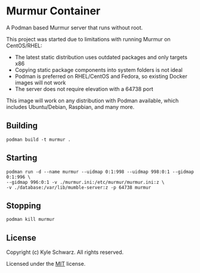 # Murmur Container

A Podman based Murmur server that runs without root.

This project was started due to limitations with running Murmur on CentOS/RHEL: 

* The latest static distribution uses outdated packages and only targets x86
* Copying static package components into system folders is not ideal
* Podman is preferred on RHEL/CentOS and Fedora, so existing Docker
  images will not work
* The server does not require elevation with a 64738 port

This image will work on any distribution with Podman available, which includes
Ubuntu/Debian, Raspbian, and many more.

## Building

```
podman build -t murmur .
```

## Starting

```
podman run -d --name murmur --uidmap 0:1:998 --uidmap 998:0:1 --gidmap 0:1:996 \
--gidmap 996:0:1 -v ./murmur.ini:/etc/murmur/murmur.ini:z \
-v ./database:/var/lib/mumble-server:z -p 64738 murmur
```

## Stopping

```
podman kill murmur
```

## License

Copyright (c) Kyle Schwarz. All rights reserved.

Licensed under the [MIT](LICENSE.txt) license.